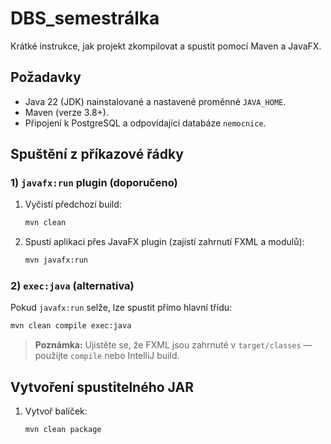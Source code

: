 # DBS\_semestrálka

Krátké instrukce, jak projekt zkompilovat a spustit pomocí Maven a JavaFX.

## Požadavky

* Java 22 (JDK) nainstalované a nastavené proměnné `JAVA_HOME`.
* Maven (verze 3.8+).
* Připojení k PostgreSQL a odpovídající databáze `nemocnice`.

## Spuštění z příkazové řádky

### 1) `javafx:run` plugin (doporučeno)

1. Vyčistí předchozí build:

   ```bash
   mvn clean
   ```
2. Spustí aplikaci přes JavaFX plugin (zajistí zahrnutí FXML a modulů):

   ```bash
   mvn javafx:run
   ```

### 2) `exec:java` (alternativa)

Pokud `javafx:run` selže, lze spustit přímo hlavní třídu:

```bash
mvn clean compile exec:java
```

> **Poznámka:** Ujistěte se, že FXML jsou zahrnuté v `target/classes` — použijte `compile` nebo IntelliJ build.

## Vytvoření spustitelného JAR

1. Vytvoř balíček:

   ```bash
   mvn clean package
   ```
